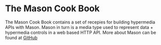 # The Mason Cook Book

The Mason Cook Book contains a set of recepies for building hypermedia APIs with Mason. Mason in turn is a media type used to represent data + hypermedia controls in a web based HTTP API. More about Mason can be found at [GitHub](https://github.com/JornWildt/Mason)

